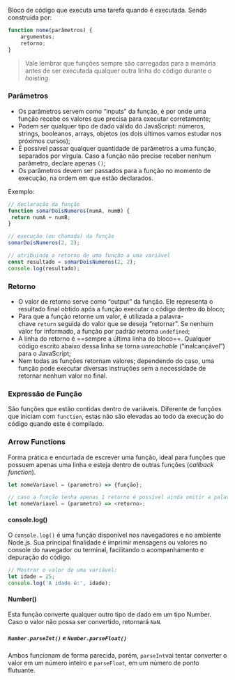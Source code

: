 Bloco de código que executa uma tarefa quando é executada. Sendo construída por:

```js
function nome(parâmetros) {
	argumentos;
	retorno;
}
```

>Vale lembrar que funções sempre são carregadas para a memória antes de ser executada qualquer outra linha do código durante o *hoisting*. 

### Parâmetros

- Os parâmetros servem como “inputs” da função, é por onde uma função recebe os valores que precisa para executar corretamente;
- Podem ser qualquer tipo de dado válido do JavaScript: números, strings, booleanos, arrays, objetos (os dois últimos vamos estudar nos próximos cursos);
- É possível passar qualquer quantidade de parâmetros a uma função, separados por vírgula. Caso a função não precise receber nenhum parâmetro, declare apenas `()`;
- Os parâmetros devem ser passados para a função no momento de execução, na ordem em que estão declarados.

Exemplo:
```js
// declaração da função
function somarDoisNumeros(numA, numB) {
 return numA + numB;
}

// execução (ou chamada) da função
somarDoisNumeros(2, 2);

// atribuindo o retorno de uma função a uma variável
const resultado = somarDoisNumeros(2, 2);
console.log(resultado);
```

### Retorno

- O valor de retorno serve como “output” da função. Ele representa o resultado final obtido após a função executar o código dentro do bloco;
- Para que a função retorne um valor, é utilizada a palavra-chave `return` seguida do valor que se deseja “retornar”. Se nenhum valor for informado, a função por padrão retorna `undefined`;
- A linha do retorno é ==sempre a última linha do bloco==. Qualquer código escrito abaixo dessa linha se torna _unreachable_ (“inalcançável”) para o JavaScript;
- Nem todas as funções retornam valores; dependendo do caso, uma função pode executar diversas instruções sem a necessidade de retornar nenhum valor no final.

### Expressão de Função

São funções que estão contidas dentro de variáveis. Diferente de funções que iniciam com `function`, estas não são elevadas ao todo da execução do código quando este é compilado.

### Arrow Functions
Forma prática e encurtada de escrever uma função, ideal para funções que possuem apenas uma linha e esteja dentro de outras funções (*callback function*).

```js
let nomeVariavel = (parametro) => {função};

// caso a função tenha apenas 1 retorno é possível ainda omitir a palavra reservada return, encurtando ainda mais o código.
let nomeVariavel = (parametro) => <retorno>;
```

#### console.log()
O `console.log()` é uma função disponível nos navegadores e no ambiente Node.js. Sua principal finalidade é imprimir mensagens ou valores no console do navegador ou terminal, facilitando o acompanhamento e depuração do código.

```js
// Mostrar o valor de uma variável:
let idade = 25;
console.log('A idade é:', idade);
```

#### Number()
Esta função converte qualquer outro tipo de dado em um tipo Number. Caso o valor não possa ser convertido, retornará `NaN`.
##### `Number.parseInt()` e `Number.parseFloat()`

Ambos funcionam de forma parecida, porém, `parseInt`vai tentar converter o valor em um número inteiro e `parseFloat`, em um número de ponto flutuante.

